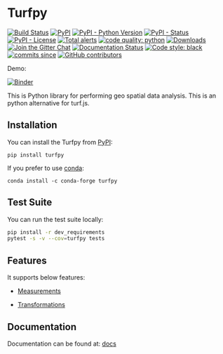 # Turfpy
[![Build Status](https://travis-ci.com/omanges/turfpy.svg?branch=master)](https://travis-ci.com/omanges/turfpy)
[![PyPI](https://img.shields.io/pypi/v/turfpy)](https://pypi.org/project/turfpy/)
[![PyPI - Python Version](https://img.shields.io/pypi/pyversions/turfpy)](https://pypi.org/project/turfpy/)
[![PyPI - Status](https://img.shields.io/pypi/status/turfpy)](https://pypi.org/project/turfpy/)
[![PyPI - License](https://img.shields.io/pypi/l/turfpy)](https://pypi.org/project/turfpy/)
[![Total alerts](https://img.shields.io/lgtm/alerts/g/omanges/turfpy.svg?logo=lgtm&logoWidth=18)](https://lgtm.com/projects/g/omanges/turfpy/alerts/)
[![code quality: python](https://img.shields.io/lgtm/grade/python/g/omanges/turfpy.svg?logo=lgtm&logoWidth=18)](https://lgtm.com/projects/g/omanges/turfpy/context:python)
[![Downloads](https://pepy.tech/badge/turfpy/month)](https://pepy.tech/project/turfpy/month)
[![Join the Gitter Chat](https://badges.gitter.im/Join%20Chat.svg)](https://gitter.im/turfpy/turfpy-user-group?utm_source=badge&utm_medium=badge&utm_campaign=pr-badge&utm_content=badge)
[![Documentation Status](https://readthedocs.org/projects/turfpy/badge/?version=latest)](https://turfpy.readthedocs.io/en/latest/?badge=latest)
[![Code style: black](https://img.shields.io/badge/code%20style-black-000000.svg)](https://github.com/psf/black)
[![commits since](https://img.shields.io/github/commits-since/omanges/turfpy/latest.svg)](https://github.com/omanges/turfpy/commits/master)
[![GitHub contributors](https://img.shields.io/github/contributors/omanges/turfpy)](https://github.com/omanges/turfpy/graphs/contributors)

Demo:

[![Binder](https://mybinder.org/badge_logo.svg)](https://mybinder.org/v2/gh/omanges/turfpy/master)


This is Python library for performing geo spatial data analysis. This is an python alternative for turf.js.

## Installation

You can install the Turfpy from [PyPI](https://pypi.org/project/turfpy/):
   
    pip install turfpy

If you prefer to use [conda](https://anaconda.org/conda-forge/turfpy):

    conda install -c conda-forge turfpy

## Test Suite

You can run the test suite locally:

```bash
pip install -r dev_requirements
pytest -s -v --cov=turfpy tests
```

## Features
It supports below features:

- [Measurements](https://github.com/omanges/turfpy/blob/master/measurements.md)

- [Transformations](https://github.com/omanges/turfpy/blob/master/transformation.md)

## Documentation

Documentation can be found at: [docs](https://turfpy.readthedocs.io/en/latest/)



